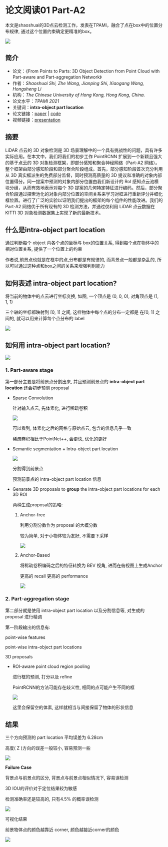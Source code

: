 # 论文阅读01 Part-A2


本文是shaoshuai的3D点云检测工作，发表在TPAMI，融合了点在box中的位置分布规律, 通过这个位置约束确定更精准的box。

<!--more-->

![](https://pictures-1309138036.cos.ap-nanjing.myqcloud.com/img/20220323145250.png)


## 简介

-   论文：《From Points to Parts: 3D Object Detection from Point Cloud with Part-aware and Part-aggregation Network》
-   作者：_Shaoshuai Shi, Zhe Wang, Jianping Shi, Xiaogang Wang, Hongsheng Li_
-   机构：_The Chinese University of Hong Kong, Hong Kong, China._
-   论文水平：_TPAMI 2021_
-   关键词：**intra-object part location**
-   论文链接：[paper](https://arxiv.org/pdf/1907.03670.pdf) | [code](https://github.com/open-mmlab/OpenPCDet)
-   视频链接：[presentation](https://www.bilibili.com/video/BV1E741177wr) 



## 摘要

LiDAR 点云的 3D 对象检测是 3D 场景理解中的一个具有挑战性的问题，具有许多实际应用。在本文中，我们将我们的初步工作 PointRCNN 扩展到一个新颖且强大的基于点云的 3D 对象检测框架，即部分感知和聚合神经网络（Part-A2 网络）。整个框架由部分感知阶段和部分聚合阶段组成。首先，部分感知阶段首次充分利用从 3D 真实框派生的免费部分监督，同时预测高质量的 3D 提议和准确的对象内部位置得分。同一提案中预测的对象内部分位置由我们新设计的 RoI 感知点云池模块分组，从而有效地表示对每个 3D 提案的几何特定特征进行编码。然后，部分聚合阶段通过探索池化的对象内部分位置的空间关系来学习对框进行重新评分并细化框位置。进行了广泛的实验以证明我们提出的框架的每个组件的性能改进。我们的 Part-A2 网络优于所有现有的 3D 检测方法，并通过仅利用 LiDAR 点云数据在 KITTI 3D 对象检测数据集上实现了新的最新技术。

## 什么是intra-object part location

通过判断每个 object 内各个点的坐标与 box的位置关系, 得到每个点在物体中的相对位置关系, 提供了一个位置上的约束

作者说,前景点也就是在框中的点,分布都是有规律的, 而背景点一般都是杂乱的, 所以可以通过这种点和box之间的关系来增强判别能力

## 如何表述 intra-object part location?

将当前的物体中的点云进行坐标变换, 如图, 一个顶点是 (0, 0, 0), 对角顶点是 (1, 1, 1)

三个轴的坐标都映射到 [0, 1] 之间, 这样物体中每个点的分布一定都是 在[0, 1] 之间的, 就可以用来计算每个点分布的 label

![](https://pictures-1309138036.cos.ap-nanjing.myqcloud.com/img/20220323145801.png)


## 如何用 intra-object part location?

![](https://pictures-1309138036.cos.ap-nanjing.myqcloud.com/img/20220323145825.png)


### 1. Part-aware stage

第一部分主要是将前景点分割出来, 并且预测前景点的 **intra-object part location** 还会初步预测 proposal

-   Sparse Convolution
    
    针对输入点云, 先体素化, 进行稀疏卷积
    
    ![](https://pictures-1309138036.cos.ap-nanjing.myqcloud.com/img/20220323145919.png)

    
    可以看到, 体素化之后的网格与原始点云, 包含的信息几乎一致
    
    稀疏卷积相比于PointNet++, 会更快, 优化的更好
    
-   Semantic segmentation + Intra-object part location
    
    ![](https://pictures-1309138036.cos.ap-nanjing.myqcloud.com/img/20220323145942.png)

    
    分割得到前景点
    
    预测前景点的 intra-object part location 信息
    
-   Genarate 3D proposals to **group** the intra-object part locations for each 3D ROI
    
    两种生成proposal的策略:
    
    1.  Anchor-free
        
        利用分割分数作为 proposal 的大概分数
        
        较为简单, 对于小物体较为友好, 不需要下采样
        
        ![](https://pictures-1309138036.cos.ap-nanjing.myqcloud.com/img/20220323150008.png)

        
    2.  Anchor-Based
        
        将稀疏卷积编码之后的特征转换为 BEV 视角, 进而在俯视图上生成Anchor
        
        更高的 recall 更高的 performance
        
        ![](https://pictures-1309138036.cos.ap-nanjing.myqcloud.com/img/20220323150208.png)



        

### 2. Part-aggregation stage

第二部分就是使用 intra-object part location 以及分割信息等, 对生成的 proposal 进行精调

第一阶段输出的信息有:

point-wise features

point-wise intra-object part locations

3D proposals

-   ROI-aware point cloud region pooling
    
    进行框的预测, 打分以及 refine
    
    PointRCNN的方法可能存在歧义性, 相同的点可能产生不同的框
    
    ![](https://pictures-1309138036.cos.ap-nanjing.myqcloud.com/img/20220323150407.png)
    
    这里会保留空的体素, 这样就相当与间接保留了物体的形状信息
    

## 结果

三个方向预测的 part location 平均误差为 6.28cm

高度( Z )方向的误差一般较小, 容易预测一些

![](https://pictures-1309138036.cos.ap-nanjing.myqcloud.com/img/20220323150328.png)


**Failure Case**

背景点与前景点的区分, 背景点与前景点相似情况下, 容易误检测

3D IOU的评价对于定位结果较为敏感

检测准确率还是较高的, 只有4.5% 的概率误检测

![](https://pictures-1309138036.cos.ap-nanjing.myqcloud.com/img/20220323150432.png)


可视化结果

前景物体点的颜色越靠近 corner, 颜色越接近corner的颜色

![](https://pictures-1309138036.cos.ap-nanjing.myqcloud.com/img/20220323150603.png)

